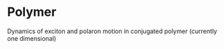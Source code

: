 Polymer
=======

Dynamics of exciton and polaron motion in conjugated polymer (currently one dimensional)
